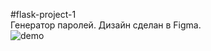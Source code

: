 #flask-project-1  
Генератор паролей. Дизайн сделан в Figma.  
![demo](https://https://github.com/neonovyj/flask-project-1/demo.gif)
